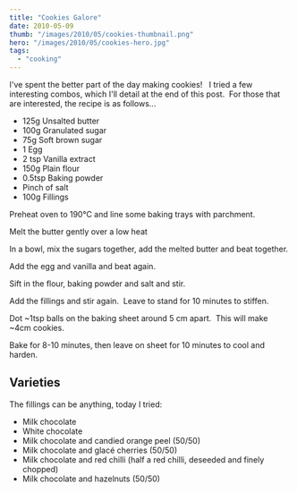 ```yaml
---
title: "Cookies Galore"
date: 2010-05-09
thumb: "/images/2010/05/cookies-thumbnail.png"
hero: "/images/2010/05/cookies-hero.jpg"
tags: 
  - "cooking"
---
```

I've spent the better part of the day making cookies!<!--more-->   I tried a few interesting combos, which I'll detail at the end of this post.  For those that are interested, the recipe is as follows...

* 125g Unsalted butter
* 100g Granulated sugar
* 75g Soft brown sugar
* 1 Egg
* 2 tsp Vanilla extract
* 150g Plain flour
* 0.5tsp Baking powder
* Pinch of salt
* 100g Fillings

Preheat oven to 190°C and line some baking trays with parchment.

Melt the butter gently over a low heat

In a bowl, mix the sugars together, add the melted butter and beat together.

Add the egg and vanilla and beat again.

Sift in the flour, baking powder and salt and stir.

Add the fillings and stir again.  Leave to stand for 10 minutes to stiffen.

Dot ~1tsp balls on the baking sheet around 5 cm apart.  This will make ~4cm cookies.

Bake for 8-10 minutes, then leave on sheet for 10 minutes to cool and harden.

## Varieties

The fillings can be anything, today I tried:

* Milk chocolate
* White chocolate
* Milk chocolate and candied orange peel (50/50)
* Milk chocolate and glacé cherries (50/50)
* Milk chocolate and red chilli (half a red chilli, deseeded and finely chopped)
* Milk chocolate and hazelnuts (50/50)
